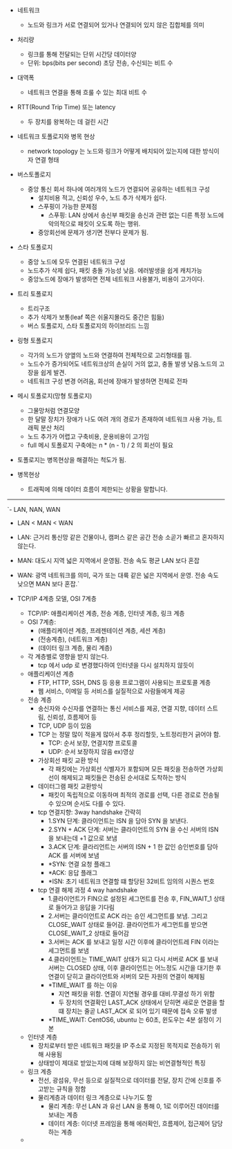 - 네트워크
  - 노드와 링크가 서로 연결되어 있거나 연결되어 있지 않은 집합체를 의미

- 처리량
  - 링크를 통해 전달되는 단위 시간당 데이터양
  - 단위: bps(bits per second) 초당 전송, 수신되는 비트 수
- 대역폭
  - 네트워크 연결을 통해 흐룰 수 있는 최대 비트 수
- RTT(Round Trip Time) 또는 latency
  - 두 장치를 왕복하는 데 걸린 시간

- 네트워크 토폴로지와 병목 현상
  - network topology 는 노드와 링크가 어떻게 배치되어 있는지에 대한 방식이자 연결 형태
- 버스토폴로지
  - 중앙 통신 회서 하나에 여러개의 노드가 연결되어 공유하는 네트워크 구성
    - 설치비용 적고, 신뢰성 우수, 노드 추가 삭제가 쉽다.
    - 스푸핑이 가능한 문제점
      - 스푸핑: LAN 상에서 송신부 패킷을 송신과 관련 없는 디른 특정 노드에 악의적으로 패킷이 오도록 하는 행위.
    - 중앙회선에 문제가 생기면 전부다 문제가 됨.
- 스타 토폴로지
  - 중앙 노드에 모두 연결된 네트워크 구성
  - 노드추가 삭제 쉽다, 패킷 충돌 가능성 낮음. 에러발생을 쉽게 캐치가능
  - 중앙노드에 장애가 발생하면 전체 네트워크 사용불가, 비용이 고가이다.
- 트리 토폴로지
  - 트리구조 
  - 추가 삭제가 보통(leaf 쪽은 쉬울지몰라도 중간은 힘듦)
  - 버스 토폴로지, 스타 토폴로지의 하이브리드 느낌
- 링형 토폴로지
  - 각가의 노드가 양옆의 노드와 연결하여 전체적으로 고리형태를 띔.
  - 노드수가 증가되어도 네트워크상의 손실이 거의 없고, 충돌 발생 낮음.노드의 고장을 쉽게 발견.
  - 네트워크 구성 변경 어려움, 회선에 장애가 발생하면 전체로 전파
- 메시 토폴로지(망형 토폴로지)
  - 그물망처럼 연결모양
  - 한 달말 장치가 장애가 나도 여려 개의 경로가 존재하여 네트워크 사용 가능, 트래픽 분산 처리
  - 노드 추가가 어렵고 구축비용, 운용비용이 고가임
  - full 메시 토폴로지 구축에는 n * (n - 1) / 2 의 회선이 필요

- 토폴로지는 병목현상을 해결하는 척도가 됨.
- 병목현상
  - 트래픽에 의해 데이터 흐름이 제한되는 상황을 말합니다.

---
`- LAN, NAN, WAN
  - LAN < MAN < WAN
  - LAN: 근거리 통신망 같은 건물이나, 캠퍼스 같은 공간 전송 소곧가 빠르고 혼자하지 않는다.
  - MAN: 대도시 지역 넓은 지역에서 운영됨. 전송 속도 평균 LAN 보다 혼잡
  - WAN: 광역 네트워크를 의미, 국가 또는 대륙 같은 넓은 지역에서 운영. 전송 속도 낮으면 MAN 보다 혼잡.`

  - TCP/IP 4계층 모델, OSI 7계층
    - TCP/IP: 애플리케이션 계층, 전송 계층, 인터넷 계층, 링크 계층
    - OSI 7계층: 
      - (애플리케이션 계층, 프레젠테이션 계층, 세션 계층)
      - (전송계층), (네트워크 계층)
      - (데이터 링크 계층, 물리 계층)
    - 각 계층별로 영향을 받지 않는다.
      - tcp 에서 udp 로 변경했다하여 인터넷을 다시 설치하지 않듯이
    - 애플리케이션 계층
      - FTP, HTTP, SSH, DNS 등 응용 프로그램이 사용되는 프로토콜 계층
      - 웹 서비스, 이메일 등 서비스를 실질적으로 사람들에게 제공
    - 전송 계층
      - 송신자와 수신자를 연결하는 통신 서비스를 제공, 연결 지향, 데이터 스트림, 신뢰성, 흐름제어 등
      - TCP, UDP 등이 있음
      - TCP 는 정말 많이 적을게 많아서 추후 정리할듯, 노트정리한거 긁어야 함.
        - TCP: 순서 보장, 연결지향 프로토콜
        - UDP: 순서 보장하지 않음 ex)영상
      - 가상회선 패킷 교환 방식
        - 각 패킷에는 가상회선 식별자가 포함되며 모든 패킷을 전송하면 가상회선이 해제되고 패킷들은 전송된 순서대로 도착하는 방식
      - 데이터그램 패킷 교환방식
        - 패킷이 독립적으로 이동하며 최적의 경로를 선택, 다른 경로로 전송될 수 있으며 순서도 다를 수 있다.
      - tcp 연결지향: 3way handshake 간략히
        - 1.SYN 단계: 클라이언트는 ISN 을 담아 SYN 을 보낸다.
        - 2.SYN + ACK 단계: 서버는 클라이언트의 SYN 을 수신 서버의 ISN 을 보내는데 +1 값으로 보냄
        - 3.ACK 단계: 클라리언트는 서버의 ISN + 1 한 값인 승인번호를 담아 ACK 를 서버에 보냄
        - *SYN: 연결 요청 플래그
        - *ACK: 응답 플래그
        - *ISN: 초기 네트워크 연결할 떄 할당된 32비트 임의의 시퀀스 번호
      - tcp 연결 해제 과정 4 way handshake
        - 1.클라이언트가 FIN으로 설정된 세그먼트를 전송 후, FIN_WAIT_1 상태로 들어가고 응답을 기다림
        - 2.서버는 클라이언트로 ACK 라는 승인 세그먼트를 보냄. 그리고 CLOSE_WAIT 상태로 들어감. 클라이언트가 세그먼트를 받으면 CLOSE_WAIT_2 상태로 들어감
        - 3.서버는 ACK 를 보내고 일정 시간 이후에 클라이언트레 FIN 이라는 세그먼트를 보냄
        - 4.클라이언트는 TIME_WAIT 상태가 되고 다시 서버로 ACK 를 보내 서버는 CLOSED 상태, 이후 클라이언트는 어느정도 시간을 대기한 후 연결이 닫히고 클라이언트와 서버의 모든 자원의 연결이 해제됨
        - *TIME_WAIT 를 하는 이유
          - 지연 패킷을 위함. 연결이 지연될 경우를 대비.무결성 하기 위함
          - 두 장치의 연결확인 LAST_ACK 상태에서 닫히면 새로운 연결을 할떄 장치는 줄곧 LAST_ACK 로 되어 있기 때문에 접속 오류 발생
        - *TIME_WAIT: CentOS6, ubuntu 는 60초, 윈도우는 4분 설정이 기본
    - 인터넷 계층
      - 장치로부터 받은 네트워크 패킷을 IP 주소로 지정된 목적지로 전송하기 위해 사용됨
      - 상태방이 제대로 받았는지에 대해 보장하지 않는 비연결형적인 특징
    - 링크 계층
      - 전선, 광섬유, 무선 등으로 실질적으로 데이터를 전달, 장치 간에 신호를 주고받는 규칙을 정함
      - 물리계층과 데이터 링크 계층으로 나누기도 함
        - 물리 계층: 무선 LAN 과 유선 LAN 을 통해 0, 1로 이루어진 데이터를 보내는 계층
        - 데이터 계층: 이더넷 프레임을 통해 에러확인, 흐름제어, 접근제어 담당하는 계층
    - 









